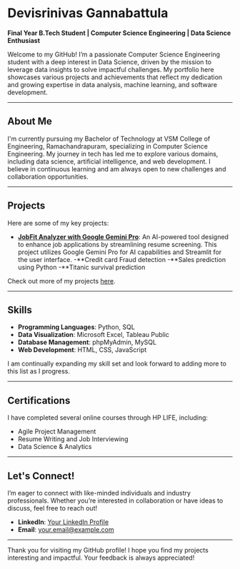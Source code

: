 # Devisrinivas Gannabattula

**Final Year B.Tech Student | Computer Science Engineering | Data Science Enthusiast**

Welcome to my GitHub! I’m a passionate Computer Science Engineering student with a deep interest in Data Science, driven by the mission to leverage data insights to solve impactful challenges. My portfolio here showcases various projects and achievements that reflect my dedication and growing expertise in data analysis, machine learning, and software development.

---

## About Me

I'm currently pursuing my Bachelor of Technology at VSM College of Engineering, Ramachandrapuram, specializing in Computer Science Engineering. My journey in tech has led me to explore various domains, including data science, artificial intelligence, and web development. I believe in continuous learning and am always open to new challenges and collaboration opportunities.

---

## Projects

Here are some of my key projects:

- **[JobFit Analyzer with Google Gemini Pro](https://github.com/your_repo)**: An AI-powered tool designed to enhance job applications by streamlining resume screening. This project utilizes Google Gemini Pro for AI capabilities and Streamlit for the user interface.
-**Credit card Fraud detection
-**Sales prediction using Python
-**Titanic survival prediction
  
Check out more of my projects [here](https://github.com/Devisrinivasgannabattula?tab=repositories).

---

## Skills

- **Programming Languages**: Python, SQL
- **Data Visualization**: Microsoft Excel, Tableau Public
- **Database Management**: phpMyAdmin, MySQL
- **Web Development**: HTML, CSS, JavaScript

I am continually expanding my skill set and look forward to adding more to this list as I progress.

---

## Certifications

I have completed several online courses through HP LIFE, including:

- Agile Project Management
- Resume Writing and Job Interviewing
- Data Science & Analytics

---

## Let's Connect!

I’m eager to connect with like-minded individuals and industry professionals. Whether you’re interested in collaboration or have ideas to discuss, feel free to reach out!

- **LinkedIn**: [Your LinkedIn Profile](https://www.linkedin.com/in/your-profile)
- **Email**: your.email@example.com

---

Thank you for visiting my GitHub profile! I hope you find my projects interesting and impactful. Your feedback is always appreciated!

<!---
Devisrinivasgannabattula/Devisrinivasgannabattula is a ✨ special ✨ repository because its `README.md` (this file) appears on your GitHub profile.
You can click the Preview link to take a look at your changes.
--->

